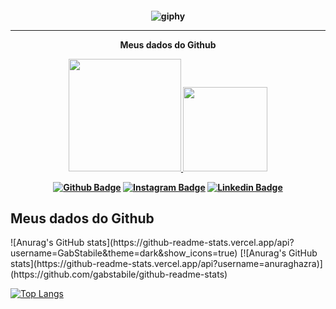 <h4 align="center">

![giphy](https://user-images.githubusercontent.com/92516683/143147972-9a7e8488-9be7-4f25-a9b4-7169d4543fea.gif)
  
  <hr> 
  
Meus dados do Github
  <div align="center">
  <a href="https://github.com/GabStabile/Gab.Stabile">
  <img height="180em" src="https://github-readme-stats.vercel.app/api?username=gabstabile&show_icons=true&theme=graywhite&include_all_commits=true&count_private=true"/>
  <img height="135em" src="https://github-readme-stats.vercel.app/api/top-langs/?username=gabstabile&layout=compact&langs_count=7&theme=graywhite"/>
 </div>

    
[![Github Badge](https://img.shields.io/badge/-Facebook-blue?style=for-the-badge&logo=Facebook&logoColor=white&link=https://github.com/arthurspk)](https://www.facebook.com/gabriel.sstabile/)
[![Instagram Badge](https://img.shields.io/badge/-instagram-green?style=for-the-badge&logo=instagram&logoColor=white&link=https://github.com/arthurspk)](https://www.instagram.com/g.s.stabile/)
[![Linkedin Badge](https://img.shields.io/badge/-Linkedin-blue?style=for-the-badge&logo=Linkedin&logoColor=white&link=https://github.com/arthurspk)](https://www.linkedin.com/in/gabriel-stabile)

    
   ## Meus dados do Github
<h/>
![Anurag's GitHub stats](https://github-readme-stats.vercel.app/api?username=GabStabile&theme=dark&show_icons=true)
  [![Anurag's GitHub stats](https://github-readme-stats.vercel.app/api?username=anuraghazra)](https://github.com/gabstabile/github-readme-stats)

[![Top Langs](https://github-readme-stats.vercel.app/api/top-langs/?username=arthurspk&layout=compact&theme=tokyonight)](https://github.com/gabstabile)
